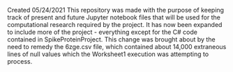 Created 05/24/2021
This repository was made with the purpose of keeping track of present and future Jupyter notebook files that will be used for the computational research required by the project. It has now been expanded to include more of the project - everything except for the C# code contained in SpikeProteinProject. This change was brought about by the need to remedy the 6zge.csv file, which contained about 14,000 extraneous lines of null values which the Worksheet1 execution was attempting to process.
